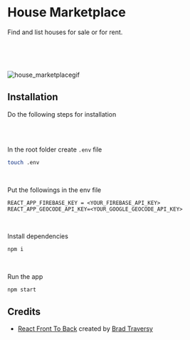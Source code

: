 
# House Marketplace

Find and list houses for sale or for rent.

<br>
<br>
<br>


![house_marketplacegif](https://github.com/ozanisgor/house-marketplace-app-react/blob/main/src/assets/gifs/house_marketplace.gif)

## Installation
Do the following steps for installation

<br>
<br>

In the root folder create `.env` file 
```bash
touch .env
```

<br>

Put the followings in the env file

```text
REACT_APP_FIREBASE_KEY = <YOUR_FIREBASE_API_KEY>
REACT_APP_GEOCODE_API_KEY=<YOUR_GOOGLE_GEOCODE_API_KEY>
```

<br>

Install dependencies
```bash
npm i
```

<br>

Run the app
```bash
npm start
```

## Credits

- [React Front To Back](https://www.udemy.com/course/react-front-to-back-2022) created by [Brad Traversy](https://www.linkedin.com/in/bradtraversy)
